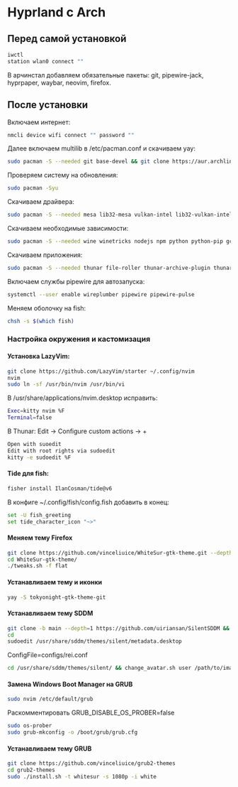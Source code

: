 # Hyprland с Arch
## Перед самой установкой
```bash
iwctl
station wlan0 connect ""
```

В арчинстал добавляем обязательные пакеты: git, pipewire-jack, hyprpaper, waybar, neovim, firefox.

## После установки
Включаем интернет:
```bash
nmcli device wifi connect "" password ""
```
Далее включаем multilib в /etc/pacman.conf и скачиваем yay:
```bash
sudo pacman -S --needed git base-devel && git clone https://aur.archlinux.org/yay.git && cd yay && makepkg -si
```
Проверяем систему на обновления: 
```bash
sudo pacman -Syu
```
Скачиваем драйвера:
```bash
sudo pacman -S --needed mesa lib32-mesa vulkan-intel lib32-vulkan-intel
```
Скачиваем необходимые зависимости:
```bash
sudo pacman -S --needed wine winetricks nodejs npm python python-pip gcc curl ripgrep fd fzf lazygit xsel jre17-openjdk otf-firamono-nerd ttf-firacode-nerd noto-fonts noto-fonts-cjk noto-fonts-emoji wl-clipboard brightnessctl playerctl gtk-engine-murrine network-manager-applet os-prober git-lfs less
```
Скачиваем приложения:
```bash
sudo pacman -S --needed thunar file-roller thunar-archive-plugin thunar-volman nwg-look fish fisher blueman telegram-desktop swaync rofi 
```
Включаем службы pipewire для автозапуска:
```bash
systemctl --user enable wireplumber pipewire pipewire-pulse
```
Меняем оболочку на fish:
```bash
chsh -s $(which fish)
```
### Настройка окружения и кастомизация

#### Установка LazyVim:
```bash
git clone https://github.com/LazyVim/starter ~/.config/nvim
nvim
sudo ln -sf /usr/bin/nvim /usr/bin/vi
```
В /usr/share/applications/nvim.desktop исправить: 
```bash
Exec=kitty nvim %F
Terminal=false
```
В Thunar: Edit -> Configure custom actions -> +
```bash
Open with suoedit
Edit with root rights via sudoedit
kitty -e sudoedit %F
```
#### Tide для fish:
```bash
fisher install IlanCosman/tide@v6
```
В конфиге ~/.config/fish/config.fish добавить в конец:
```bash
set -U fish_greeting
set tide_character_icon "~>"
```
#### Меняем тему Firefox
```bash
git clone https://github.com/vinceliuice/WhiteSur-gtk-theme.git --depth=1
cd WhiteSur-gtk-theme/
./tweaks.sh -f flat
```
#### Устанавливаем тему и иконки
```bash
yay -S tokyonight-gtk-theme-git
```
#### Устанавливаем тему SDDM
```bash
git clone -b main --depth=1 https://github.com/uiriansan/SilentSDDM && cd SilentSDDM && ./install.sh
cd
sudoedit /usr/share/sddm/themes/silent/metadata.desktop
```
ConfigFile=configs/rei.conf
```bash
cd /usr/share/sddm/themes/silent/ && change_avatar.sh user /path/to/image
```
#### Замена Windows Boot Manager на GRUB
```bash
sudo nvim /etc/default/grub
```
Раскомментировать GRUB_DISABLE_OS_PROBER=false
```bash
sudo os-prober
sudo grub-mkconfig -o /boot/grub/grub.cfg
```
#### Устанавливаем тему GRUB
```bash
git clone https://github.com/vinceliuice/grub2-themes
cd grub2-themes
sudo ./install.sh -t whitesur -s 1080p -i white
```
